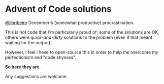# Advent of Code solutions

[@jlbribeiro](https://jlbribeiro.com) December's (somewhat productive)
procrastination.

This is not code that I'm particularly proud of: some of the solutions are OK,
others were _quick-and-dirty_ solutions to the problem (even if that meant
waiting for the output).

However, I feel I have to open-source this in order to help me overcome my
perfectionism and "code shyness".

**So here they are.**

Any suggestions are welcome.
